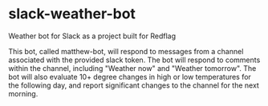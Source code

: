 # slack-weather-bot
Weather bot for Slack as a project built for Redflag

This bot, called matthew-bot, will respond to messages from a channel associated with the provided slack token.
The bot will respond to comments within the channel, including "Weather now" and "Weather tomorrow".
The bot will also evaluate 10+ degree changes in high or low temperatures for the following day, and report significant changes to the channel for the next morning.


